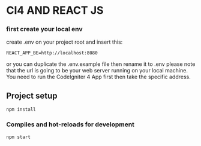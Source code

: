 # CI4 AND REACT JS

### first create your local env
create .env on your project root and insert this:
```
REACT_APP_BE=http://localhost:8080
```
or you can duplicate the .env.example file then rename it to .env
please note that the url is going to be your web server running on your local machine. You need to run the CodeIgniter 4 App first then take the specific address.

## Project setup
```
npm install
```

### Compiles and hot-reloads for development
```
npm start
```

